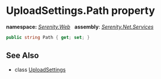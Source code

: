 # UploadSettings.Path property
**namespace:** *[Serenity.Web](../../README.md#serenity.web-namespace)*   **assembly**: *[Serenity.Net.Services](../../README.md)*

```csharp
public string Path { get; set; }
```

## See Also

* class [UploadSettings](../UploadSettings.md)